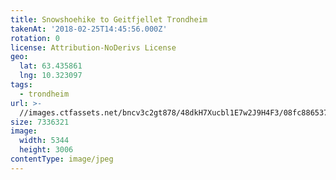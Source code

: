 ```yaml
---
title: Snowshoehike to Geitfjellet Trondheim
takenAt: '2018-02-25T14:45:56.000Z'
rotation: 0
license: Attribution-NoDerivs License
geo:
  lat: 63.435861
  lng: 10.323097
tags:
  - trondheim
url: >-
  //images.ctfassets.net/bncv3c2gt878/48dkH7Xucbl1E7w2J9H4F3/08fc8865375aba32aeead2b608cf5e16/snowshoehike-to-geitfjellet-trondheim_25609656857_o
size: 7336321
image:
  width: 5344
  height: 3006
contentType: image/jpeg
---
```


